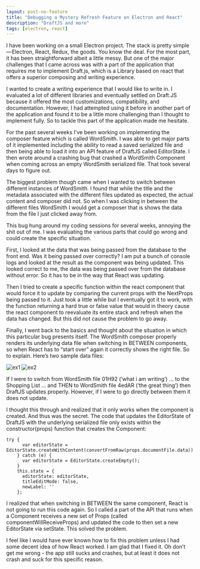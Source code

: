 ```yaml
---
layout: post-no-feature
title: "Debugging a Mystery Refresh Feature on Electron and React"
description: "DraftJS and more"
tags: [electron, react]
---
```


I have been working on a small Electron project. The stack is pretty simple — Electron, React, Redux, the goods. You know the deal. For the most part, it has been straightforward albeit a little messy. But one of the major challenges that I came across was with a part of the application that requires me to implement Draft.js, which is a Library based on react that offers a superior composing and writing experience.

I wanted to create a writing experience that I would like to write in. I evaluated a lot of different libraries and eventually settled on Draft.JS because it offered the most customizations, compatibility, and documentation. However, I had attempted using it before in another part of the application and found it to be a little more challenging than I thought to implement fully. So to tackle this part of the application made me hesitate.

For the past several weeks I've been working on implementing the composer feature which is called WordSmith.  I was able to get major parts of it implemented including the ability to read a saved serialized file and then being able to load it into an API feature of DraftJS called EditorState. I then wrote around a crashing bug that crashed a WordSmith Component when coming across an empty WordSmith serialized file. That took several days to figure out. 

The biggest problem though came when I wanted to switch between different instances of WordSmith.  I found that while the title and the metadata associated with the different files updated as expected,  the actual content and composer did not. So when I was clicking in between the different files WordSmith I would get a composer that is shows the data from the file I just clicked away from. 

This bug hung around my coding sessions for several weeks, annoying the shit out of me. I was evaluating the various parts that could go wrong and could create the specific situation. 

First, I looked at the data that was being passed from the database to the front end. Was it being passed over correctly? I am put a bunch of console logs and looked at the result as the component was being updated. This looked correct to me, the data was being passed over from the database without error. So it has to be in the way that React was updating. 

Then I tried to create a specific function within the react component that would force it to update by comparing the current props with the NextProps being passed to it. Just took a little while but I eventually got it to work, with the function returning a hard true or false value that would in theory cause the react component to reevaluate its entire stack and refresh when the data has changed.  But this did not cause the problem to go away.

Finally, I went back to the basics and thought about the situation in which this particular bug presents itself. The WordSmith composer properly renders its underlying data file when switching in BETWEEN components, so when React has to “start over” again it correctly shows the right file. So to explain. Here’s two sample data files: 

![ex1](https://i.imgur.com/N6az5BW.png)
![ex2](https://i.imgur.com/EWazsa5.png)





If I were to switch from WordSmith file 01H92 (‘what i am writing’) … to the Shopping List … and THEN to WordSmith file 4edAR (‘the great thing’) then DraftJS updates properly. However, if I were to go directly between them it does not update. 

I thought this through and realized that it only works when the component is created. And thus was the secret. The code that updates the EditorState of DraftJS with the underlying serialized file only exists within the constructor(props) function that creates the Component: 

```
try {
      var editorState = EditorState.createWithContent(convertFromRaw(props.documentFile.data))
    } catch (e) {
      var editorState = EditorState.createEmpty();
    }
    this.state = {
      editorState: editorState,
      titleEditMode: false,
      newLabel: ''
    };
```

I realized that when switching in BETWEEN the same component, React is not going to run this code again. So I called a part of the API that runs when a Component receives a new set of Props (called componentWillReceiveProps) and updated the code to then set a new EditorState via setState. This solved the problem. 

I feel like I would have ever known how to fix this problem unless I had some decent idea of how React worked. I am glad that I fixed it. Oh don’t get me wrong - the app still sucks and crashes, but at least it does not crash and suck for this specific reason. 
